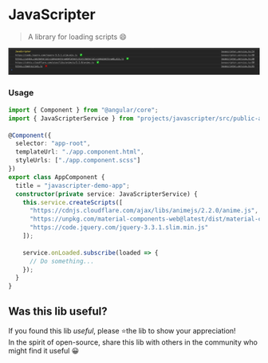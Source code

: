 # JavaScripter

> A library for loading scripts 😄

![](screen-shot.png)

### Usage

```ts
import { Component } from "@angular/core";
import { JavaScripterService } from "projects/javascripter/src/public-api";

@Component({
  selector: "app-root",
  templateUrl: "./app.component.html",
  styleUrls: ["./app.component.scss"]
})
export class AppComponent {
  title = "javascripter-demo-app";
  constructor(private service: JavaScripterService) {
    this.service.createScripts([
      "https://cdnjs.cloudflare.com/ajax/libs/animejs/2.2.0/anime.js",
      "https://unpkg.com/material-components-web@latest/dist/material-components-web.min.js",
      "https://code.jquery.com/jquery-3.3.1.slim.min.js"
    ]);

    service.onLoaded.subscribe(loaded => {
      // Do something...
    });
  }
}
```

## Was this lib useful?

If you found this lib _useful_,
please ⭐️the lib to show your appreciation!
<br>
In the spirit of open-source, share this lib with others in the community who might find it useful 😀

